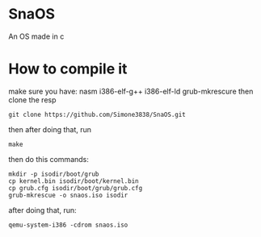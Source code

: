 # SnaOS
An OS made in c

# How to compile it
make sure you have:
nasm
i386-elf-g++
i386-elf-ld
grub-mkrescure
then clone the resp
```
git clone https://github.com/Simone3838/SnaOS.git
```
then after doing that, run
```
make
```

then do this commands:
```
mkdir -p isodir/boot/grub
cp kernel.bin isodir/boot/kernel.bin
cp grub.cfg isodir/boot/grub/grub.cfg
grub-mkrescue -o snaos.iso isodir
```

after doing that, run:
```
qemu-system-i386 -cdrom snaos.iso
```
